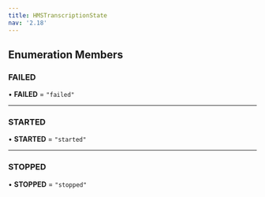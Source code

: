 ```yaml
---
title: HMSTranscriptionState
nav: '2.18'
---
```


## Enumeration Members

### FAILED

• **FAILED** = `"failed"`

---

### STARTED

• **STARTED** = `"started"`

---

### STOPPED

• **STOPPED** = `"stopped"`
